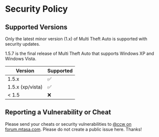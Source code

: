# Security Policy

## Supported Versions

Only the latest minor version (1.x) of Multi Theft Auto is supported with security updates.

1.5.7 is the final release of Multi Theft Auto that supports Windows XP and Windows Vista.  

| Version            | Supported          |
| ------------------ | ------------------ |
| 1.5.x              | :white_check_mark: |
| 1.5.x (xp/vista)   | :white_check_mark: |
| < 1.5              | :x:                |

## Reporting a Vulnerability or Cheat

Please send your cheats or security vulnerabilities to [@ccw on forum.mtasa.com](https://forum.mtasa.com/profile/7264-ccw/). Please do not create a public issue here. Thanks!
